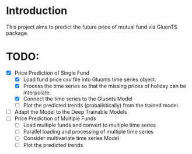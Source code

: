 # Introduction
This project aims to predict the future price of mutual fund via GluonTS package.

# TODO: 

- [X] Price Prediction of Single Fund
    - [X] Load fund price csv file into Gluonts time series object. 
    - [X] Process the time series so that the missing prices of holiday can be interpolate.
    - [X] Connect the time series to the Gluonts Model 
    - [ ] Plot the predicted trends (probalistically) from the trained model. 
- [ ] Adapt the Model to the Deep Trainable Models
- [ ] Price Prediction of Multiple Funds 
    - [ ] Load multiple funds and convert to multiple time series 
    - [ ] Parallel loading and processing of multiple time series
    - [ ] Consider multivariate time series Model 
    - [ ] Plot the predicted trends 